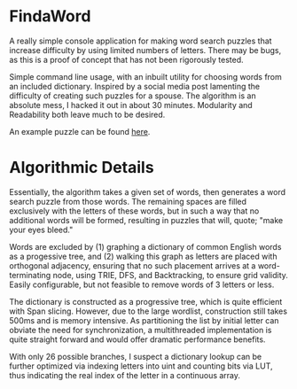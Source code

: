 # FindaWord

A really simple console application for making word search puzzles that increase difficulty by using limited numbers of letters. There may be bugs, as this is a proof of concept that has not been rigorously tested.

Simple command line usage, with an inbuilt utility for choosing words from an included dictionary. Inspired by a social media post lamenting the difficulty of creating such puzzles for a spouse. The algorithm is an absolute mess, I hacked it out in about 30 minutes. Modularity and Readability both leave much to be desired.

An example puzzle can be found [here](FindaWord/Resources/Puzzle.png).

# Algorithmic Details

Essentially, the algorithm takes a given set of words, then generates a word search puzzle from those words. The remaining spaces are filled exclusively with the letters of these words, but in such a way that no additional words will be formed, resulting in puzzles that will, quote; "make your eyes bleed."

Words are excluded by (1) graphing a dictionary of common English words as a progessive tree, and (2) walking this graph as letters are placed with orthogonal adjacency, ensuring that no such placement arrives at a word-terminating node, using TRIE, DFS, and Backtracking, to ensure grid validity. Easily configurable, but not feasible to remove words of 3 letters or less.

The dictionary is constructed as a progressive tree, which is quite efficient with Span slicing. However, due to the large wordlist, construction still takes 500ms and is memory intensive. As partitioning the list by initial letter can obviate the need for synchronization, a multithreaded implementation is quite straight forward and would offer dramatic performance benefits.

With only 26 possible branches, I suspect a dictionary lookup can be further optimized via indexing letters into uint and counting bits via LUT, thus indicating the real index of the letter in a continuous array.



